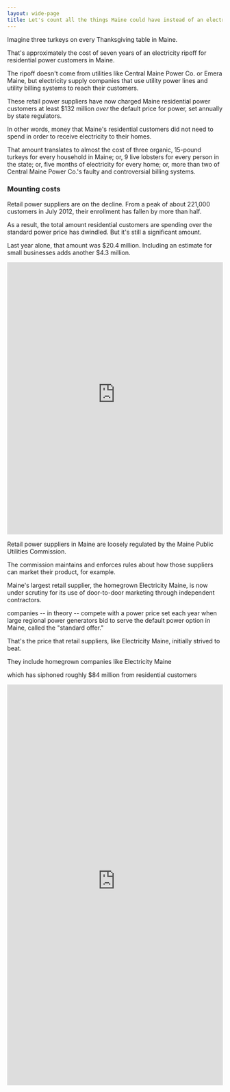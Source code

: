 ```yaml
---
layout: wide-page
title: Let's count all the things Maine could have instead of an electricity ripoff
---
```

Imagine three turkeys on every Thanksgiving table in Maine.

That's approximately the cost of seven years of an electricity ripoff for residential power customers in Maine.

The ripoff doesn't come from utilities like Central Maine Power Co. or Emera Maine, but electricity supply companies that use utility power lines and utility billing systems to reach their customers.

These retail power suppliers have now charged Maine residential power customers at least $132 million _over_ the default price for power, set annually by state regulators.

In other words, money that Maine's residential customers did not need to spend in order to receive electricity to their homes.

That amount translates to almost the cost of three organic, 15-pound turkeys for every household in Maine; or, 9 live lobsters for every person in the state; or, five months of electricity for every home; or, more than two of Central Maine Power Co.'s faulty and controversial billing systems.

### Mounting costs

Retail power suppliers are on the decline. From a peak of about 221,000 customers in July 2012, their enrollment has fallen by more than half.

As a result, the total amount residential customers are spending over the standard power price has dwindled. But it's still a significant amount.

Last year alone, that amount was $20.4 million. Including an estimate for small businesses adds another $4.3 million.

<iframe style="border: none; margin: 0 auto;" src="https://public.tableausoftware.com/views/retail-power-premium-workbook/Thecostofretailpowersupply?:showVizHome=no&amp;:embed=true" width="100%" height="635px"></iframe>



Retail power suppliers in Maine are loosely regulated by the Maine Public Utilities Commission.

The commission maintains and enforces rules about how those suppliers can market their product, for example.

Maine's largest retail supplier, the homegrown Electricity Maine, is now under scrutiny for its use of door-to-door marketing through independent contractors.





companies -- in theory -- compete with a power price set each year when large regional power generators bid to serve the default power option in Maine, called the "standard offer."

That's the price that retail suppliers, like Electricity Maine, initially strived to beat.

They include homegrown companies like Electricity Maine


which has siphoned roughly $84 million from residential customers




<!--List of things costing $103.6M-->



<div><iframe style="border: none; margin: 0 auto;" src="https://public.tableausoftware.com/views/Mainehistoricalvoterregistration/colorintensitymap?:showVizHome=no&amp;:embed=true" width="100%" height="935px"></iframe></div>

<!--Sample Embed Code
<div><iframe style="border: none;" src="https://public.tableausoftware.com/views/Topvehiclesbygubernatorialvote/Townswonintruckcountry?:showVizHome=no&amp;:embed=true" width="100%" height="735px"></iframe></div>
-->
